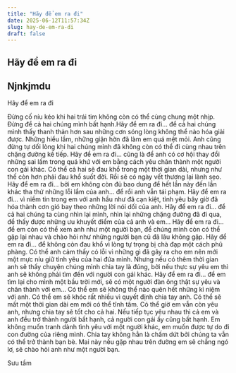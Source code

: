 ```yaml
---
title: "Hãy để em ra đi"
date: 2025-06-12T11:57:34Z
slug: hay-de-em-ra-di
draft: false
---
```


## Hãy để em ra đi

## Njnkjmdu

Hãy để em ra đi
 
Đừng cố níu kéo khi hai trái tim không còn có thể cùng chung một nhịp. Đừng để cả hai chúng mình bất hạnh.Hãy để em ra đi... để cả hai chúng mình thấy thanh thản hơn sau những cơn sóng lòng không thể nào hóa giải được. Những hiểu lầm, những giận hờn đã làm em quá mệt mỏi. Anh cũng đừng tự dối lòng khi hai chúng mình đã không còn có thể đi cùng nhau trên chặng đường kế tiếp.
Hãy để em ra đi... cũng là để anh có cơ hội thay đổi những sai lầm trong quá khứ với em bằng cách yêu chân thành một người con gái khác. Có thể cả hai sẽ đau khổ trong một thời gian dài, nhưng như thế còn hơn phải đau khổ suốt đời. Rồi sẽ có ngày vết thương lại lành sẹo.
Hãy để em ra đi... bởi em không còn đủ bao dung để hết lần này đến lần khác tha thứ những lỗi lầm của anh... để rồi anh vẫn tái phạm.
Hãy để em ra đi... vì niềm tin trong em với anh hầu như đã cạn kiệt, tình yêu bây giờ đã hóa thành cơn gió bay theo những lời nói dối của anh.
Hãy để em ra đi... để cả hai chúng  ta cùng nhìn lại mình, nhìn lại những chặng đường đã đi qua, để thấy được những ưu khuyết điểm của cả anh và em...
Hãy để em ra đi... để em còn có thể xem anh như một người bạn, để chúng mình còn có thể  gặp lại nhau và chào hỏi như những người bạn cũ đã lâu không gặp. Hãy để em ra đi... để không còn đau khổ vì lòng tự trọng bị chà đạp một cách phũ phàng. Có thể anh cảm thấy có lỗi vì những gì đã gây ra cho em nên mới một mực níu giữ tình yêu của hai đứa mình. Nhưng nếu có thêm thời gian anh sẽ thấy chuyện chúng mình chia tay là đúng, bởi nếu thực sự yêu em thì anh sẽ không phải tìm đến với người con gái khác.
Hãy để em ra đi... để em tìm lại cho mình một bầu trời mới, sẽ có một người đàn ông thật sự yêu và chân thành với em...
Có thể em sẽ không thể nào quên hết những kỉ niệm với anh.
Có thể em sẽ khóc rất nhiều vì quyết định chia tay anh.
Có thể sẽ mất một thời gian dài em mới có thể tĩnh tâm.
Có thể giờ em vẫn còn yêu anh, nhưng chia tay sẽ tốt cho cả hai. Nếu tiếp tục yêu nhau thì cả em và anh đều trở thành người bất hạnh, cả người con gái ấy cũng bất hạnh. Em không muốn tranh dành tình yêu với một người khác, em muốn được tự do đi con đường của riêng mình. 
Chia tay không hẳn là chấm dứt bởi chúng ta vẫn có thể trở thành bạn bè. Mai này nếu gặp nhau trên đường em sẽ chẳng ngó lơ, sẽ chào hỏi anh như một người bạn.

Sưu tầm